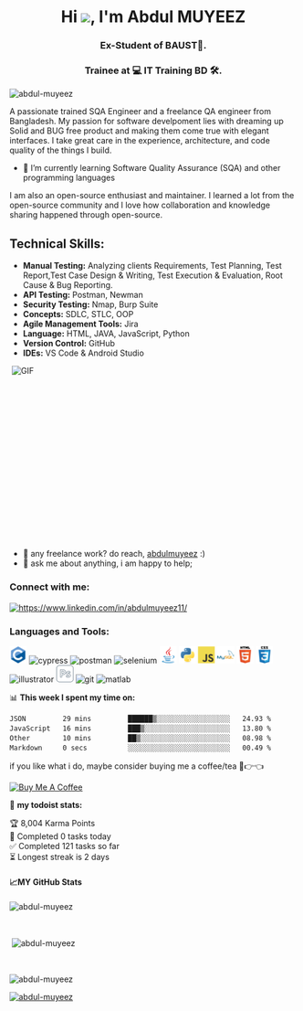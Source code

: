 <h1 align="center">Hi <img src="https://media.giphy.com/media/hvRJCLFzcasrR4ia7z/giphy.gif" width="29px">, I'm Abdul MUYEEZ</h1>
<h3 align="center">Ex-Student of BAUST🌟.</h3>
<h3 align="center">Trainee at 💻 IT Training BD 🛠.</h3>

<p align="left"> <img src="https://komarev.com/ghpvc/?username=abdul-muyeez&label=Profile%20views&color=0e75b6&style=flat" alt="abdul-muyeez" /> </p>

A passionate trained SQA Engineer and a freelance QA engineer from Bangladesh. My passion for software develpoment lies with dreaming up Solid and BUG free product and making them come true with elegant interfaces. I take great care in the experience, architecture, and code quality of the things I build.

- 🌱 I’m currently learning Software Quality Assurance (SQA) and other programming languages

I am also an open-source enthusiast and maintainer. I learned a lot from the open-source community and I love how collaboration and knowledge sharing happened through open-source.

## Technical Skills:
- **Manual Testing:** Analyzing clients Requirements, Test Planning, Test
   Report,Test Case Design & Writing,
   Test Execution & Evaluation, Root
   Cause & Bug Reporting.
- **API Testing:** Postman, Newman
- **Security Testing:** Nmap, Burp Suite
- **Concepts:** SDLC, STLC, OOP
- **Agile Management Tools:** Jira
- **Language:** HTML, JAVA, JavaScript, Python
- **Version Control:** GitHub
- **IDEs:** VS Code & Android Studio


 <img align="right" alt="GIF" src="https://github.com/abhisheknaiidu/abhisheknaiidu/blob/master/code.gif?raw=true" width="500" height="320" />
  
- 💼 any freelance work? do reach, [abdulmuyeez](mailto:abdulmuyeez1406@gmail.com) :)
- 💬 ask me about anything, i am happy to help;

<h3 align="left">Connect with me:</h3>
<p align="left">
<a href="https://linkedin.com/in/https://www.linkedin.com/in/abdulmuyeez11/" target="blank"><img align="center" src="https://raw.githubusercontent.com/rahuldkjain/github-profile-readme-generator/master/src/images/icons/Social/linked-in-alt.svg" alt="https://www.linkedin.com/in/abdulmuyeez11/" height="30" width="40" /></a>
</p>

<h3 align="left">Languages and Tools:</h3>
<p align="left"> 
<img src="https://raw.githubusercontent.com/devicons/devicon/master/icons/c/c-original.svg" alt="c" width="30" height="30"/> </a>
<img src="https://raw.githubusercontent.com/simple-icons/simple-icons/6e46ec1fc23b60c8fd0d2f2ff46db82e16dbd75f/icons/cypress.svg" alt="cypress" width="30" height="30"/> </a>
<img src="https://www.vectorlogo.zone/logos/getpostman/getpostman-icon.svg" alt="postman" width="30" height="30"/> </a>
<img src="https://raw.githubusercontent.com/detain/svg-logos/780f25886640cef088af994181646db2f6b1a3f8/svg/selenium-logo.svg" alt="selenium" width="30" height="30"/> </a>
<img src="https://raw.githubusercontent.com/devicons/devicon/master/icons/java/java-original.svg" alt="java" width="30" height="30"/> </a> 
<img src="https://raw.githubusercontent.com/devicons/devicon/master/icons/python/python-original.svg" alt="python" width="30" height="30"/> </a> 
<img src="https://raw.githubusercontent.com/devicons/devicon/master/icons/javascript/javascript-original.svg" alt="javascript" width="30" height="30"/> </a>
<img src="https://raw.githubusercontent.com/devicons/devicon/master/icons/mysql/mysql-original-wordmark.svg" alt="mysql" width="30" height="30"/> </a> 
<img src="https://raw.githubusercontent.com/devicons/devicon/master/icons/html5/html5-original-wordmark.svg" alt="html5" width="30" height="30"/> </a>
<img src="https://raw.githubusercontent.com/devicons/devicon/master/icons/css3/css3-original-wordmark.svg" alt="css3" width="30" height="30"/> </a>
<img src="https://www.vectorlogo.zone/logos/adobe_illustrator/adobe_illustrator-icon.svg" alt="illustrator" width="30" height="30"/> </a>
<img src="https://raw.githubusercontent.com/devicons/devicon/master/icons/photoshop/photoshop-line.svg" alt="photoshop" width="30" height="30"/> </a> 
<img src="https://www.vectorlogo.zone/logos/git-scm/git-scm-icon.svg" alt="git" width="30" height="30"/> </a> 
<img src="https://upload.wikimedia.org/wikipedia/commons/2/21/Matlab_Logo.png" alt="matlab" width="30" height="30"/> </a> </p>

📊 **This week I spent my time on:**
<!--START_SECTION:waka-->

```txt
JSON         29 mins         ██████▒░░░░░░░░░░░░░░░░░░   24.93 %
JavaScript   16 mins         ███▒░░░░░░░░░░░░░░░░░░░░░   13.80 %
Other        10 mins         ██▒░░░░░░░░░░░░░░░░░░░░░░   08.98 %
Markdown     0 secs          ░░░░░░░░░░░░░░░░░░░░░░░░░   00.49 %
```

<!--END_SECTION:waka-->

if you like what i do, maybe consider buying me a coffee/tea 🥺👉👈

<a href="https://www.buymeacoffee.com/abdulmuyeez" target="_blank"><img src="https://cdn.buymeacoffee.com/buttons/v2/default-red.png" alt="Buy Me A Coffee" width="150" ></a>

🚧 **my todoist stats:**
<!-- TODO-IST:START -->
🏆  8,004 Karma Points           
🌸  Completed 0 tasks today           
✅  Completed 121 tasks so far           
⏳  Longest streak is 2 days
<!-- TODO-IST:END -->


<h4 align="left">📈MY GitHub Stats </h4>

<p><img align="center"
    src="https://github-readme-stats.vercel.app/api/top-langs?username=abdul-muyeez&show_icons=true&locale=en&bg_color=0d1117&text_color=ffffff&layout=compact"
    alt="abdul-muyeez" 
    bg_color=#808080/></p>

<br>

<p>&nbsp;<img align="center" src="https://github-readme-stats.vercel.app/api?username=abdul-muyeez&show_icons=true&locale=en&bg_color=0d1117&text_color=ffffff&repo=convoychat"
    alt="abdul-muyeez" /></p>

<br>

<p><img align="center" src="https://github-readme-streak-stats.herokuapp.com/?user=abdul-muyeez&theme=dark&background=0d1117&date_format=M%20j%5B%2C%20Y%5D" alt="abdul-muyeez" /></p>

<p align="left"> <a href="https://github.com/ryo-ma/github-profile-trophy"><img src="https://github-profile-trophy.vercel.app/?username=abdul-muyeez" alt="abdul-muyeez" /></a> </p>



